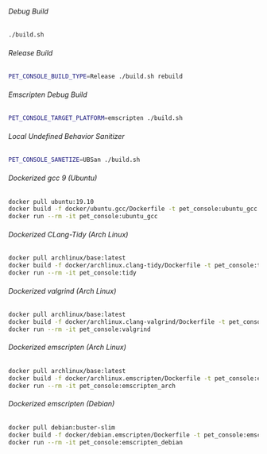 ###### Debug Build
````bash
./build.sh
````

###### Release Build
````bash
PET_CONSOLE_BUILD_TYPE=Release ./build.sh rebuild
````

###### Emscripten Debug Build
````bash
PET_CONSOLE_TARGET_PLATFORM=emscripten ./build.sh
````

###### Local Undefined Behavior Sanitizer
````bash
PET_CONSOLE_SANETIZE=UBSan ./build.sh
````

###### Dockerized gcc 9 (Ubuntu)
````bash
docker pull ubuntu:19.10
docker build -f docker/ubuntu.gcc/Dockerfile -t pet_console:ubuntu_gcc .
docker run --rm -it pet_console:ubuntu_gcc
````

###### Dockerized CLang-Tidy (Arch Linux)
````bash
docker pull archlinux/base:latest
docker build -f docker/archlinux.clang-tidy/Dockerfile -t pet_console:tidy .
docker run --rm -it pet_console:tidy
````

###### Dockerized valgrind (Arch Linux)
````bash
docker pull archlinux/base:latest
docker build -f docker/archlinux.clang-valgrind/Dockerfile -t pet_console:valgrind .
docker run --rm -it pet_console:valgrind
````

###### Dockerized emscripten (Arch Linux)
````bash
docker pull archlinux/base:latest
docker build -f docker/archlinux.emscripten/Dockerfile -t pet_console:emscripten_arch .
docker run --rm -it pet_console:emscripten_arch
````

###### Dockerized emscripten (Debian)
````bash
docker pull debian:buster-slim
docker build -f docker/debian.emscripten/Dockerfile -t pet_console:emscripten_debian .
docker run --rm -it pet_console:emscripten_debian
````
